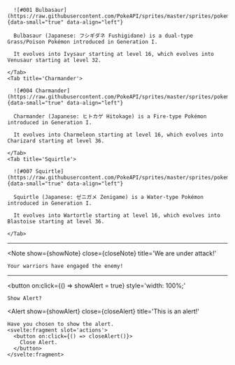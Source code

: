 <script>
  // TODO put stuff in lib directory
  import { Tabs, Tab } from '../../../components/misc/tabs'
  import Note from '../../../components/misc/note.svelte'
  let showNote = true
  const closeNote = () => { showNote = false }
  import Alert from '../../../components/misc/alert.svelte'
  let showAlert = false
  const closeAlert = () => { showAlert = false }
  import PhotoGrid from '../../../components/misc/photo-grid.svelte'

</script>

<div id="tabs">

  <Tabs name='test-tabs'>
    <Tab title='Bulbasaur'>

      ![#001 Bulbasaur](https://raw.githubusercontent.com/PokeAPI/sprites/master/sprites/pokemon/1.png){data-small="true" data-align="left"}

      Bulbasaur (Japanese: フシギダネ Fushigidane) is a dual-type Grass/Poison Pokémon introduced in Generation I.

      It evolves into Ivysaur starting at level 16, which evolves into Venusaur starting at level 32. 

    </Tab>
    <Tab title='Charmander'>

      ![#004 Charmander](https://raw.githubusercontent.com/PokeAPI/sprites/master/sprites/pokemon/4.png){data-small="true" data-align="left"}

      Charmander (Japanese: ヒトカゲ Hitokage) is a Fire-type Pokémon introduced in Generation I.

      It evolves into Charmeleon starting at level 16, which evolves into Charizard starting at level 36. 

    </Tab>
    <Tab title='Squirtle'>

      ![#007 Squirtle](https://raw.githubusercontent.com/PokeAPI/sprites/master/sprites/pokemon/7.png){data-small="true" data-align="left"}

      Squirtle (Japanese: ゼニガメ Zenigame) is a Water-type Pokémon introduced in Generation I.

      It evolves into Wartortle starting at level 16, which evolves into Blastoise starting at level 36. 

    </Tab>
  </Tabs>

</div>

---

<div id="note">

  <Note
    show={showNote}
    close={closeNote}
    title='We are under attack!'
  >
    Your warriors have engaged the enemy!
  </Note>

</div>

---

<div id="alert">

  <button
    on:click={() => showAlert = true}
    style='width: 100%;'
  >
    Show Alert?
  </button>

  <Alert
    show={showAlert}
    close={closeAlert}
    title='This is an alert!'
  >
    Have you chosen to show the alert.
    <svelte:fragment slot='actions'>
      <button on:click={() => closeAlert()}>
        Close Alert.
      </button>
    </svelte:fragment>
  </Alert>

</div>
